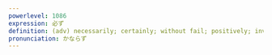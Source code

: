 ```yaml
---
powerlevel: 1086
expression: 必ず
definition: (adv) necessarily; certainly; without fail; positively; invariably; (P)
pronunciation: かならず
---
```

